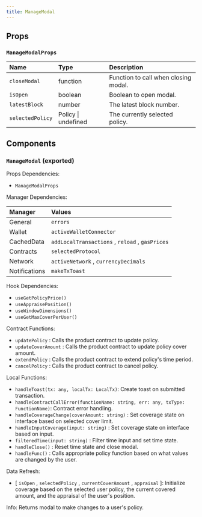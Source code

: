 ```yaml
---
title: ManageModal
---
```


## Props

### `ManageModalProps`

| Name | Type | Description                                                          |
| :--- | :--- | :------------------------------------------------------------------- |
| `closeModal` | function | Function to call when closing modal.
| `isOpen` | boolean | Boolean to open modal.
| `latestBlock` | number | The latest block number.
| `selectedPolicy` | Policy \| undefined | The currently selected policy.

## Components

### `ManageModal` (exported)

Props Dependencies:

- `ManageModalProps`

Manager Dependencies:

| Manager | Values                                                          |
| :--- | :------------------------------------------------------------------- |
| General | `errors`
| Wallet | `activeWalletConnector`
| CachedData | `addLocalTransactions` , `reload` , `gasPrices`
| Contracts | `selectedProtocol`
| Network | `activeNetwork` , `currencyDecimals`
| Notifications | `makeTxToast`

Hook Dependencies:

- `useGetPolicyPrice()`
- `useAppraisePosition()`
- `useWindowDimensions()`
- `useGetMaxCoverPerUser()`

Contract Functions:

- `updatePolicy` : Calls the product contract to update policy.
- `updateCoverAmount` : Calls the product contract to update policy cover amount.
- `extendPolicy` : Calls the product contract to extend policy's time period.
- `cancelPolicy` : Calls the product contract to cancel policy.

Local Functions:

- `handleToast(tx: any, localTx: LocalTx)`: Create toast on submitted transaction.
- `handleContractCallError(functionName: string, err: any, txType: FunctionName)`: Contract error handling.
- `handleCoverageChange(coverAmount: string)` : Set coverage state on interface based on selected cover limit.
- `handleInputCoverage(input: string)` : Set coverage state on interface based on input.
- `filteredTime(input: string)` : Filter time input and set time state.
- `handleClose()` : Reset time state and close modal.
- `handleFunc()` : Calls appropriate policy function based on what values are changed by the user.

Data Refresh:

- [ `isOpen` , `selectedPolicy` , `currentCoverAmount` , `appraisal` ]: Initialize coverage based on the selected user policy, the current covered amount, and the appraisal of the user's position.

Info: Returns modal to make changes to a user's policy.